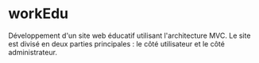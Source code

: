 # workEdu
Développement d'un site web éducatif utilisant l'architecture MVC. Le site est divisé en deux parties principales : le côté utilisateur et le côté administrateur.
